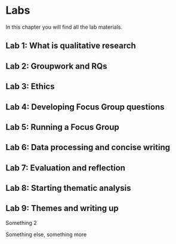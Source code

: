 # Labs

In this chapter you will find all the lab materials.

## Lab 1: What is qualitative research

## Lab 2: Groupwork and RQs

## Lab 3: Ethics

## Lab 4: Developing Focus Group questions

## Lab 5: Running a Focus Group

## Lab 6: Data processing and concise writing 

## Lab 7: Evaluation and reflection

## Lab 8: Starting thematic analysis

## Lab 9: Themes and writing up 

Something 2

Something else, something more
